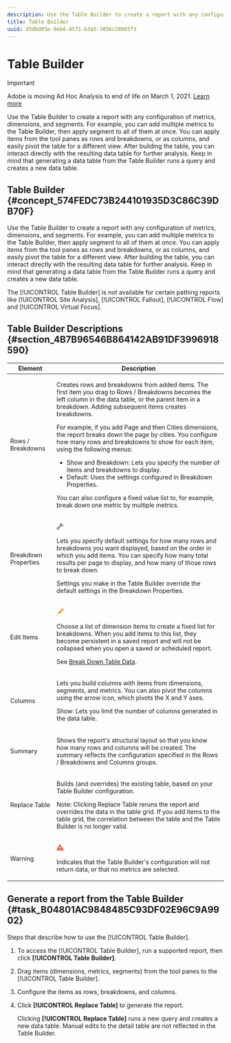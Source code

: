 ```yaml
---
description: Use the Table Builder to create a report with any configuration of metrics, dimensions, and segments. For example, you can add multiple metrics to the Table Builder, then apply segment to all of them at once. You can apply items from the tool panes as rows and breakdowns, or as columns, and easily pivot the table for a different view. After building the table, you can interact directly with the resulting data table for further analysis. Keep in mind that generating a data table from the Table Builder runs a query and creates a new data table.
title: Table Builder
uuid: d5dbd05e-9ebd-4571-b3a5-3856c28b65f3
---
```


# Table Builder

>[!IMPORTANT]
>
>Adobe is moving Ad Hoc Analysis to end of life on March 1, 2021. [Learn more](https://adobe.ly/discoverworkspace)

Use the Table Builder to create a report with any configuration of metrics, dimensions, and segments. For example, you can add multiple metrics to the Table Builder, then apply segment to all of them at once. You can apply items from the tool panes as rows and breakdowns, or as columns, and easily pivot the table for a different view. After building the table, you can interact directly with the resulting data table for further analysis. Keep in mind that generating a data table from the Table Builder runs a query and creates a new data table.

## Table Builder {#concept_574FEDC73B244101935D3C86C39DB70F}

Use the Table Builder to create a report with any configuration of metrics, dimensions, and segments. For example, you can add multiple metrics to the Table Builder, then apply segment to all of them at once. You can apply items from the tool panes as rows and breakdowns, or as columns, and easily pivot the table for a different view. After building the table, you can interact directly with the resulting data table for further analysis. Keep in mind that generating a data table from the Table Builder runs a query and creates a new data table.

The [!UICONTROL Table Builder] is not available for certain pathing reports like [!UICONTROL Site Analysis], [!UICONTROL Fallout], [!UICONTROL Flow] and [!UICONTROL Virtual Focus].

## Table Builder Descriptions {#section_4B7B96546B864142AB91DF3996918590}

<table id="table_C11D78E62DEF48A78B50EFB8669817BC"> 
 <thead> 
  <tr> 
   <th colname="col1" class="entry"> Element </th> 
   <th colname="col2" class="entry"> Description </th> 
  </tr> 
 </thead>
 <tbody> 
  <tr> 
   <td colname="col1"> <span class="wintitle"> Rows / Breakdowns</span> </td> 
   <td colname="col2"> <p>Creates rows and breakdowns from added items. The first item you drag to <span class="wintitle"> Rows / Breakdowns</span> becomes the left column in the data table, or the parent item in a breakdown. Adding subsequent items creates breakdowns. </p> <p>For example, if you add Page and then Cities dimensions, the report breaks down the page by cities. You configure how many rows and breakdowns to show for each item, using the following menus: </p> 
    <ul id="ul_702F215DFB814398B8F1879EDFEC103F"> 
     <li id="li_95C4DF2B33524C94BBD2E07397393300"> <span class="uicontrol"> Show</span> and <span class="uicontrol"> Breakdown</span>: Lets you specify the number of items and breakdowns to display. </li> 
     <li id="li_D594C7F31A094D1EA1A070B80794E006"> <span class="uicontrol"> Default</span>: Uses the settings configured in <span class="wintitle"> Breakdown Properties</span>. </li> 
    </ul> <p>You can also configure a fixed value list to, for example, break down one metric by multiple metrics. </p> </td> 
  </tr> 
  <tr> 
   <td colname="col1"> <span class="wintitle"> Breakdown Properties</span> </td> 
   <td colname="col2"> <p><img placement="inline"  src="assets/Settings_Illustrative.png" id="image_C46860621CF94E88AF592B8660F28E57"> </img> </p> <p>Lets you specify default settings for how many rows and breakdowns you want displayed, based on the order in which you add items. You can specify how many total results per page to display, and how many of those rows to break down. </p> <p>Settings you make in the <span class="wintitle"> Table Builder</span> override the default settings in the <span class="wintitle"> Breakdown Properties</span>. </p> </td> 
  </tr> 
  <tr> 
   <td colname="col1"> <span class="wintitle"> Edit Items</span> </td> 
   <td colname="col2"> <p><img  src="assets/Edit_Buttcon.png" id="image_E44BCC4B0BFF453D8564047E3DA2501A"> </img> </p> <p>Choose a list of dimension items to create a fixed list for breakdowns. When you add items to this list, they become persistent in a saved report and will not be collapsed when you open a saved or scheduled report. </p> <p>See <a href="/help/analyze/ad-hoc-analysis/c-reports-configure.md#task_29BEE0AF09DA4625B9B44BAB77D7C841"  > Break Down Table Data</a>. </p> </td> 
  </tr> 
  <tr> 
   <td colname="col1"> <span class="wintitle"> Columns</span> </td> 
   <td colname="col2"> <p>Lets you build columns with items from dimensions, segments, and metrics. You can also pivot the columns using the arrow icon, which pivots the X and Y axes. </p> <p> <span class="uicontrol"> Show</span>: Lets you limit the number of columns generated in the data table. </p> </td> 
  </tr> 
  <tr> 
   <td colname="col1"> <span class="wintitle"> Summary</span> </td> 
   <td colname="col2"> <p>Shows the report's structural layout so that you know how many rows and columns will be created. The summary reflects the configuration specified in the <span class="uicontrol"> Rows / Breakdowns</span> and <span class="uicontrol"> Columns</span> groups. </p> </td> 
  </tr> 
  <tr> 
   <td colname="col1"> <span class="wintitle"> Replace Table</span> </td> 
   <td colname="col2"> <p>Builds (and overrides) the existing table, based on your <span class="wintitle"> Table Builder</span> configuration. </p> <p>Note: Clicking <span class="uicontrol"> Replace Table</span> reruns the report and overrides the data in the table grid. If you add items to the table grid, the correlation between the table and the <span class="wintitle"> Table Builder</span> is no longer valid. </p> </td> 
  </tr> 
  <tr> 
   <td colname="col1"> Warning </td> 
   <td colname="col2"> <p><img id="image_619E1068C6084D41853DA3DD6B85DFC9"  src="assets/AlertRed_Illustrative.png" placement="inline" /> </p> <p>Indicates that the <span class="wintitle"> Table Builder</span>'s configuration will not return data, or that no metrics are selected. </p> </td> 
  </tr> 
 </tbody> 
</table>

## Generate a report from the Table Builder {#task_B04801AC9848485C93DF02E96C9A9902}

Steps that describe how to use the [!UICONTROL Table Builder].

<!-- 

t_table_builder.xml

 -->

1. To access the [!UICONTROL Table Builder], run a supported report, then click **[!UICONTROL Table Builder]**.
1. Drag items (dimensions, metrics, segments) from the tool panes to the [!UICONTROL Table Builder].
1. Configure the items as rows, breakdowns, and columns.
1. Click **[!UICONTROL Replace Table]** to generate the report.

   Clicking **[!UICONTROL Replace Table]** runs a new query and creates a new data table. Manual edits to the detail table are not reflected in the Table Builder.

